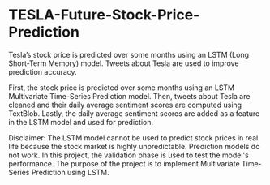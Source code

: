 # TESLA-Future-Stock-Price-Prediction
Tesla’s stock price is predicted over some months using an LSTM (Long Short-Term Memory) model. Tweets about Tesla are used to improve prediction accuracy.

First, the stock price is predicted over some months using an LSTM Multivariate Time-Series Prediction model. Then, tweets about Tesla are cleaned and their daily average sentiment scores are computed using TextBlob. Lastly, the daily average sentiment scores are added as a feature in the LSTM model and used for prediction.

Disclaimer: The LSTM model cannot be used to predict stock prices in real life because the stock market is highly unpredictable. Prediction models do not work. In this project, the validation phase is used to test the model's performance. The purpose of the project is to implement Multivariate Time-Series Prediction using LSTM.
